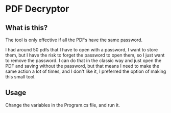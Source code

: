 ﻿# PDF Decryptor

## What is this?

The tool is only effective if all the PDFs have the same password.

I had around 50 pdfs that I have to open with a password, I want to store them, but I have the risk to forget the password to open them, so I just want to remove the password. I can do that in the classic
way and just open the PDF and saving without the password, but that means I need to make the same action a lot of times, and I don't like it, I preferred the option of making this small tool.

## Usage

Change the variables in the Program.cs file, and run it.